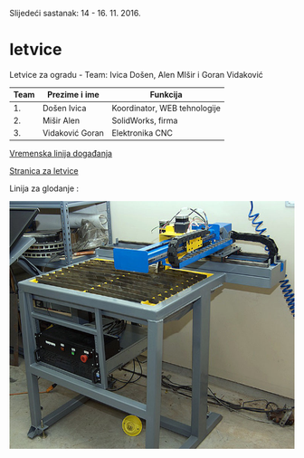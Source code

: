 Slijedeći sastanak: 14 - 16. 11. 2016.


# letvice
Letvice za ogradu - Team: Ivica Došen, Alen MIšir i Goran Vidaković 

| Team          | Prezime i ime |Funkcija |
|---|---|---|
| 1.            | Došen Ivica  | Koordinator, WEB tehnologije |
| 2.            | Mišir Alen  | SolidWorks, firma|
| 3.            | Vidaković Goran  | Elektronika CNC |


[Vremenska linija događanja ](https://github.com/acivinesod/letvice/blob/master/Time%20line)

[Stranica za letvice ](http://www.acivinesod.com/letvice/Letvice.html)

Linija za glodanje :

![CNC](https://github.com/acivinesod/letvice/blob/master/cnc_1.jpg)






